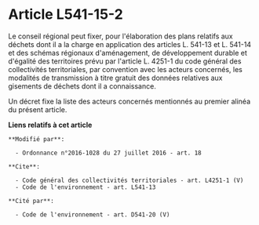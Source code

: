 # Article L541-15-2

Le conseil régional peut fixer, pour l'élaboration des plans relatifs aux déchets dont il a la charge en application des
articles L. 541-13 et L. 541-14 et des schémas régionaux d'aménagement, de développement durable et d'égalité des territoires
prévu par l'article L. 4251-1 du code général des collectivités territoriales, par convention avec les acteurs concernés, les
modalités de transmission à titre gratuit des données relatives aux gisements de déchets dont il a connaissance. 

Un décret fixe la liste des acteurs concernés mentionnés au premier alinéa du présent article.

**Liens relatifs à cet article**

	**Modifié par**:

	  - Ordonnance n°2016-1028 du 27 juillet 2016 - art. 18

	**Cite**:

	  - Code général des collectivités territoriales - art. L4251-1 (V)
	  - Code de l'environnement - art. L541-13

	**Cité par**:

	  - Code de l'environnement - art. D541-20 (V)
